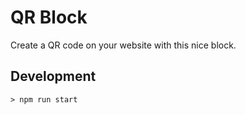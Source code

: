 # QR Block

Create a QR code on your website with this nice block.

## Development

```
> npm run start
```
